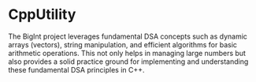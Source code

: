 # CppUtility
The BigInt project leverages fundamental DSA concepts such as dynamic arrays (vectors), string manipulation, and efficient algorithms for basic arithmetic operations. This not only helps in managing large numbers but also provides a solid practice ground for implementing and understanding these fundamental DSA principles in C++.
